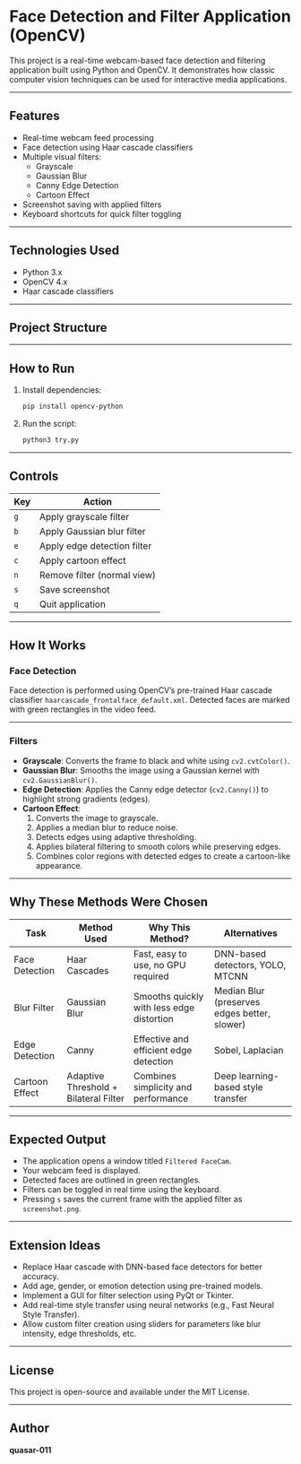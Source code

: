 # Face Detection and Filter Application (OpenCV)

This project is a real-time webcam-based face detection and filtering application built using Python and OpenCV. It demonstrates how classic computer vision techniques can be used for interactive media applications.

---

## Features

- Real-time webcam feed processing
- Face detection using Haar cascade classifiers
- Multiple visual filters:
  - Grayscale
  - Gaussian Blur
  - Canny Edge Detection
  - Cartoon Effect
- Screenshot saving with applied filters
- Keyboard shortcuts for quick filter toggling

---

## Technologies Used

- Python 3.x
- OpenCV 4.x
- Haar cascade classifiers

---

## Project Structure


---

## How to Run

1. Install dependencies:

    ```bash
    pip install opencv-python
    ```

2. Run the script:

    ```bash
    python3 try.py
    ```

---

## Controls

| Key  | Action                      |
|------|-----------------------------|
| `g`  | Apply grayscale filter      |
| `b`  | Apply Gaussian blur filter  |
| `e`  | Apply edge detection filter |
| `c`  | Apply cartoon effect        |
| `n`  | Remove filter (normal view) |
| `s`  | Save screenshot             |
| `q`  | Quit application            |

---

## How It Works

### Face Detection

Face detection is performed using OpenCV’s pre-trained Haar cascade classifier `haarcascade_frontalface_default.xml`. Detected faces are marked with green rectangles in the video feed.

---

### Filters

- **Grayscale**: Converts the frame to black and white using `cv2.cvtColor()`.
- **Gaussian Blur**: Smooths the image using a Gaussian kernel with `cv2.GaussianBlur()`.
- **Edge Detection**: Applies the Canny edge detector (`cv2.Canny()`) to highlight strong gradients (edges).
- **Cartoon Effect**:
  1. Converts the image to grayscale.
  2. Applies a median blur to reduce noise.
  3. Detects edges using adaptive thresholding.
  4. Applies bilateral filtering to smooth colors while preserving edges.
  5. Combines color regions with detected edges to create a cartoon-like appearance.

---

## Why These Methods Were Chosen

| Task           | Method Used             | Why This Method?                                      | Alternatives                                  |
|----------------|--------------------------|--------------------------------------------------------|-----------------------------------------------|
| Face Detection | Haar Cascades            | Fast, easy to use, no GPU required                     | DNN-based detectors, YOLO, MTCNN              |
| Blur Filter    | Gaussian Blur            | Smooths quickly with less edge distortion              | Median Blur (preserves edges better, slower)  |
| Edge Detection | Canny                    | Effective and efficient edge detection                 | Sobel, Laplacian                              |
| Cartoon Effect | Adaptive Threshold + Bilateral Filter | Combines simplicity and performance          | Deep learning-based style transfer            |

---

## Expected Output

- The application opens a window titled `Filtered FaceCam`.
- Your webcam feed is displayed.
- Detected faces are outlined in green rectangles.
- Filters can be toggled in real time using the keyboard.
- Pressing `s` saves the current frame with the applied filter as `screenshot.png`.

---

## Extension Ideas

- Replace Haar cascade with DNN-based face detectors for better accuracy.
- Add age, gender, or emotion detection using pre-trained models.
- Implement a GUI for filter selection using PyQt or Tkinter.
- Add real-time style transfer using neural networks (e.g., Fast Neural Style Transfer).
- Allow custom filter creation using sliders for parameters like blur intensity, edge thresholds, etc.

---

## License

This project is open-source and available under the MIT License.

---

## Author

**quasar-011**  
